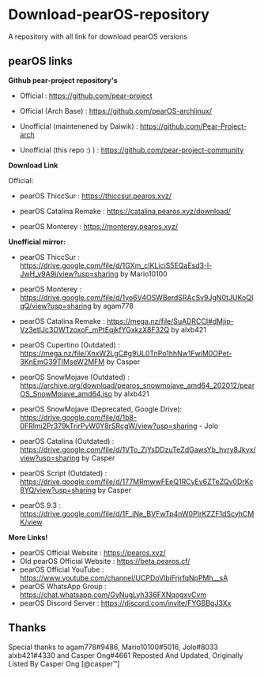 # Download-pearOS-repository
A repository with all link for download pearOS versions

## pearOS links

<strong> Github pear-project repository's </strong>

- Official : https://github.com/pear-project

- Official (Arch Base) : https://github.com/pearOS-archlinux/

- Unofficial (maintenened by Daiwik) : https://github.com/Pear-Project-arch

- Unofficial (this repo :) ) : https://github.com/pear-project-community

<strong> Download Link </strong>

Official:
- pearOS ThiccSur : https://thiccsur.pearos.xyz/

- pearOS Catalina Remake : https://catalina.pearos.xyz/download/

- pearOS Monterey : https://monterey.pearos.xyz/

<strong> Unofficial mirror: </strong>

- pearOS ThiccSur : https://drive.google.com/file/d/1GXm_cIKLiciS5EQaEsd3-l-JwH_y9A9j/view?usp=sharing by Mario10100

- pearOS Monterey : https://drive.google.com/file/d/1yo6V4OSWBerdSRAcSv9JgN0tJUKoQIqQ/view?usp=sharing by agam778

- pearOS Catalina Remake : https://mega.nz/file/SuADRCCI#dMjip-Vz3etIJc3OWTzoxoF_mPtEqjkfYGxkzX8F32Q by alxb421

- pearOS Cupertino (Outdated) : https://mega.nz/file/XnxW2LgC#g9UL0TnPo1hhNw1FwiM0OPet-3KnEmG39TIMseW2MFM by Casper

- pearOS SnowMojave (Outdated) : https://archive.org/download/pearos_snowmojave_amd64_202012/pearOS_SnowMojave_amd64.iso by alxb421

- pearOS SnowMojave (Deprecated, Google Drive): https://drive.google.com/file/d/1b8-0FRlmi2Pr379kTrirPyW0Y8rSRcgW/view?usp=sharing - Jolo

- pearOS Catalina (Outdated) : https://drive.google.com/file/d/1VTo_ZjYsDDzuTeZdGawsYb_hvry8Jkyx/view?usp=sharing by Casper

- pearOS Script (Outdated) : https://drive.google.com/file/d/177MRmwwFEeQ1RCyEy6ZTeZQv0DrKc8YQ/view?usp=sharing by Casper

- pearOS 9.3 : https://drive.google.com/file/d/1F_iNe_BVFwTp4nW0PIrKZZF1dScyhCMK/view

<strong> More Links! </strong>

- pearOS Official Website : https://pearos.xyz/
- Old pearOS Official Website : https://beta.pearos.cf/
- pearOS Official YouTube : https://www.youtube.com/channel/UCPDoVlbiFrjrfqNpPMh__sA
- pearOS WhatsApp Group : https://chat.whatsapp.com/GyNugLyh336FXNqogxvCym
- pearOS Discord Server : https://discord.com/invite/FYGBBgJ3Xx

## Thanks

Special thanks to agam778#9486, Mario10100#5016, Jolo#8033 alxb421#4330 and Casper Ong#4661
Reposted And Updated, Originally Listed By Casper Ong [@casper™] 
